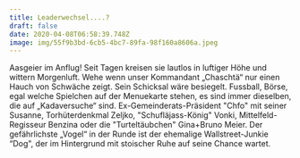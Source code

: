 ```yaml
---
title: Leaderwechsel....?
draft: false
date: 2020-04-08T06:58:39.748Z
image: img/55f9b3bd-6cb5-4bc7-89fa-98f160a8606a.jpeg
---
```

Aasgeier im Anflug! Seit Tagen kreisen sie lautlos in luftiger Höhe und wittern Morgenluft. Wehe wenn unser Kommandant „Chaschtä“ nur einen Hauch von Schwäche zeigt. Sein Schicksal wäre besiegelt. Fussball, Börse, egal welche Spielchen auf der Menuekarte stehen, es sind immer dieselben, die auf „Kadaversuche“ sind. Ex-Gemeinderats-Präsident "Chfo" mit seiner Susanne, Torhüterdenkmal Zeljko, "Schufläjass-König" Vonki, Mittelfeld-Regisseur Benzina oder die "Turteltäubchen" Gina+Bruno Meier. Der gefährlichste „Vogel“ in der Runde ist der ehemalige Wallstreet-Junkie “Dog", der im Hintergrund mit stoischer Ruhe auf seine Chance wartet.